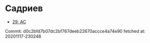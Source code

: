 # Садриев
- [29: AC](29.md)

Commit: d0c2bfd7b07dc2bf767deeb22670accce4a74e90
 fetched at: 20201117-230248
